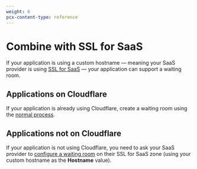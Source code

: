 ```yaml
---
weight: 6
pcx-content-type: reference
---
```


# Combine with SSL for SaaS

If your application is using a custom hostname — meaning your SaaS provider is using [SSL for SaaS](https://developers.cloudflare.com/ssl/ssl-for-saas) — your application can support a waiting room.

## Applications on Cloudflare

If your application is already using Cloudflare, create a waiting room using the [normal process](/how-to/create-via-dashboard).

## Applications not on Cloudflare

If your application is not using Cloudflare, you need to ask your SaaS provider to [configure a waiting room](/how-to/create-via-dashboard) on their SSL for SaaS zone (using your custom hostname as the **Hostname** value).
